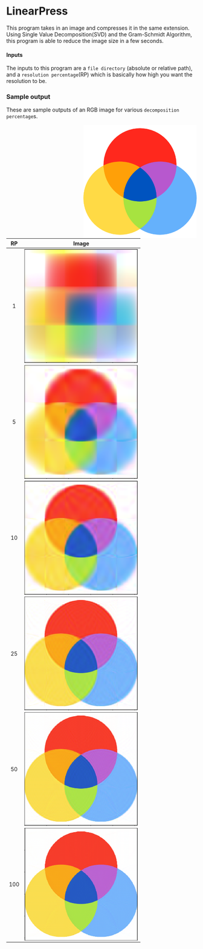 # LinearPress

This program takes in an image and compresses it in the same extension. Using Single Value Decomposition(SVD) and the Gram-Schmidt Algorithm, this program is able to reduce the image size in a few seconds.

#### Inputs

The inputs to this program are a `file directory` (absolute or relative path), and a `resolution percentage`(RP) which is basically how high you want the resolution to be.

### Sample output

These are sample outputs of an RGB image for various `decomposition percentage`s.

<img src="images/rgb.png" width=300 align=right>

| RP  |                        Image                        |
| :-: | :-------------------------------------------------: |
|  1  |  <img src="images/rgb1.png" width=300 align=right>  |
|  5  |  <img src="images/rgb5.png" width=300 align=right>  |
| 10  | <img src="images/rgb10.png" width=300 align=right>  |
| 25  | <img src="images/rgb25.png" width=300 align=right>  |
| 50  | <img src="images/rgb50.png" width=300 align=right>  |
| 100 | <img src="images/rgb100.png" width=300 align=right> |
